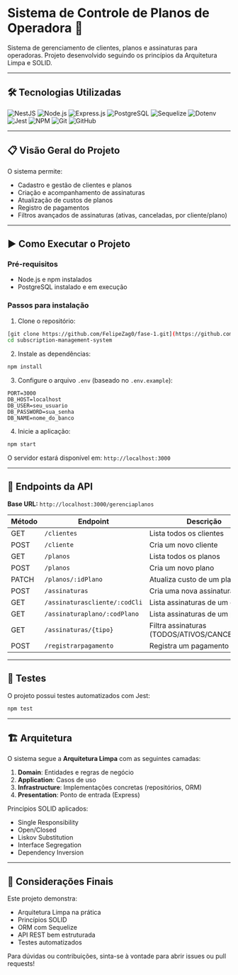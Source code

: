 # Sistema de Controle de Planos de Operadora 📡

Sistema de gerenciamento de clientes, planos e assinaturas para operadoras. Projeto desenvolvido seguindo os princípios da Arquitetura Limpa e SOLID.

---

## 🛠 Tecnologias Utilizadas

![NestJS](https://img.shields.io/badge/NestJS-E0234E?style=for-the-badge&logo=nestjs&logoColor=white)
![Node.js](https://img.shields.io/badge/node.js-6DA55F?style=for-the-badge&logo=node.js&logoColor=white)
![Express.js](https://img.shields.io/badge/express-%23404d59.svg?style=for-the-badge&logo=express&logoColor=%2361DAFB)
![PostgreSQL](https://img.shields.io/badge/postgres-%23316192.svg?style=for-the-badge&logo=postgresql&logoColor=white)
![Sequelize](https://img.shields.io/badge/Sequelize-52B0E7?style=for-the-badge&logo=Sequelize&logoColor=white)
![Dotenv](https://img.shields.io/badge/dotenv-8A9A5B?style=for-the-badge&logo=dotenv&logoColor=white)
![Jest](https://img.shields.io/badge/-jest-%23C21325?style=for-the-badge&logo=jest&logoColor=white)
![NPM](https://img.shields.io/badge/NPM-%23CB3837.svg?style=for-the-badge&logo=npm&logoColor=white)
![Git](https://img.shields.io/badge/git-%23F05033.svg?style=for-the-badge&logo=git&logoColor=white)
![GitHub](https://img.shields.io/badge/github-%23121011.svg?style=for-the-badge&logo=github&logoColor=white)

---

## 📋 Visão Geral do Projeto

O sistema permite:
- Cadastro e gestão de clientes e planos
- Criação e acompanhamento de assinaturas
- Atualização de custos de planos
- Registro de pagamentos
- Filtros avançados de assinaturas (ativas, canceladas, por cliente/plano)

---

## ▶️ Como Executar o Projeto

### Pré-requisitos
- Node.js e npm instalados
- PostgreSQL instalado e em execução

### Passos para instalação

1. Clone o repositório:
```bash
[git clone https://github.com/FelipeZag0/fase-1.git](https://github.com/FelipeZag0/gestao-operadora.git)
cd subscription-management-system
```

2. Instale as dependências:
```bash
npm install
```

3. Configure o arquivo `.env` (baseado no `.env.example`):
```env
PORT=3000
DB_HOST=localhost
DB_USER=seu_usuario
DB_PASSWORD=sua_senha
DB_NAME=nome_do_banco
```

4. Inicie a aplicação:
```bash
npm start
```

O servidor estará disponível em: `http://localhost:3000`

---

## 📡 Endpoints da API

**Base URL:** `http://localhost:3000/gerenciaplanos`

| Método | Endpoint                     | Descrição                          |
|--------|------------------------------|------------------------------------|
| GET    | `/clientes`                  | Lista todos os clientes            |
| POST   | `/cliente`                   | Cria um novo cliente               |
| GET    | `/planos`                    | Lista todos os planos              |
| POST   | `/planos`                    | Cria um novo plano                 |
| PATCH  | `/planos/:idPlano`           | Atualiza custo de um plano         |
| POST   | `/assinaturas`               | Cria uma nova assinatura           |
| GET    | `/assinaturascliente/:codCli`| Lista assinaturas de um cliente    |
| GET    | `/assinaturaplano/:codPlano` | Lista assinaturas de um plano      |
| GET    | `/assinaturas/{tipo}`        | Filtra assinaturas (TODOS/ATIVOS/CANCELADOS) |
| POST   | `/registrarpagamento`        | Registra um pagamento              |

---

## 🧪 Testes

O projeto possui testes automatizados com Jest:

```bash
npm test
```

---

## 🏗️ Arquitetura

O sistema segue a **Arquitetura Limpa** com as seguintes camadas:

1. **Domain**: Entidades e regras de negócio
2. **Application**: Casos de uso
3. **Infrastructure**: Implementações concretas (repositórios, ORM)
4. **Presentation**: Ponto de entrada (Express)

Princípios SOLID aplicados:
- Single Responsibility
- Open/Closed
- Liskov Substitution
- Interface Segregation
- Dependency Inversion

---

## 📌 Considerações Finais

Este projeto demonstra:
- Arquitetura Limpa na prática
- Princípios SOLID
- ORM com Sequelize
- API REST bem estruturada
- Testes automatizados

Para dúvidas ou contribuições, sinta-se à vontade para abrir issues ou pull requests!
